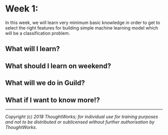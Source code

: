 # Week 1: 

In this week, we will learn very minimum basic knowledge in order to get to select the right features for building simple machine learning model which will be a classification problem.

## What will I learn?


## What should I learn on weekend?


## What will we do in Guild?



## What if I want to know more!?


---

*Copyright (c) 2018 ThoughtWorks; for individual use for training purposes and not to be distributed or sublicensed without further authorisation by ThoughtWorks.*
